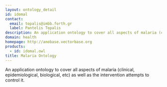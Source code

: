 ```yaml
---
layout: ontology_detail
id: idomal
contact: 
  email: topalis@imbb.forth.gr
  label: Pantelis Topalis
description: An application ontology to cover all aspects of malaria (clinical, epidemiological, biological, etc) as well as the intervention attempts to control it.
domain: health
homepage: http://anobase.vectorbase.org
products: 
  - id: idomal.owl
title: Malaria Ontology
---
```


An application ontology to cover all aspects of malaria (clinical, epidemiological, biological, etc) as well as the intervention attempts to control it.